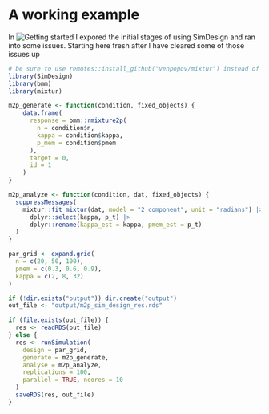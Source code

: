 # A working example


In ![Getting started](getting_started.qmd) I expored the initial stages
of using SimDesign and ran into some issues. Starting here fresh after I
have cleared some of those issues up

``` r
# be sure to use remotes::install_github("venpopov/mixtur") instead of the CRAN version for vastly improved efficiency
library(SimDesign)
library(bmm)
library(mixtur) 

m2p_generate <- function(condition, fixed_objects) {
    data.frame(
      response = bmm::rmixture2p(
        n = condition$n, 
        kappa = condition$kappa, 
        p_mem = condition$pmem
      ),
      target = 0,
      id = 1
    )
}

m2p_analyze <- function(condition, dat, fixed_objects) {
  suppressMessages(
    mixtur::fit_mixtur(dat, model = "2_component", unit = "radians") |> 
      dplyr::select(kappa, p_t) |> 
      dplyr::rename(kappa_est = kappa, pmem_est = p_t)
  )
}

par_grid <- expand.grid(
  n = c(20, 50, 100),
  pmem = c(0.3, 0.6, 0.9),
  kappa = c(2, 8, 32)
)

if (!dir.exists("output")) dir.create("output")
out_file <- "output/m2p_sim_design_res.rds"

if (file.exists(out_file)) {
  res <- readRDS(out_file)
} else {
  res <- runSimulation(
    design = par_grid,
    generate = m2p_generate,
    analyse = m2p_analyze,
    replications = 100,
    parallel = TRUE, ncores = 10
  )
  saveRDS(res, out_file)
}
```
